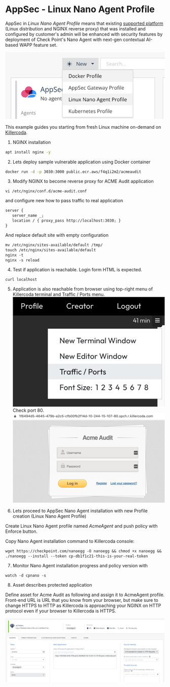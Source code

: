 
# AppSec - Linux Nano Agent Profile

AppSec in *Linux Nano Agent Profile* means that existing [supported platform](https://portal.checkpoint.com/dashboard/policy#/support/release-notes/supported-versions/) (Linux distribution and NGINX reverse proxy) that was installed and configured by customer's admin will be enhanced with security features by deployment of Check Point's Nano Agent with next-gen contextual AI-based WAPP feature set.

![](2022-09-16-13-20-59.png)

This example guides you starting from fresh Linux machine on-demand on [Killercoda](https://killercoda.com/playgrounds/scenario/ubuntu).

1. NGINX installation
```bash
apt install nginx -y
```

2. Lets deploy sample vulnerable application using Docker container
```bash
docker run -d -p 3030:3000 public.ecr.aws/f4q1i2m2/acmeaudit
```

3. Modify NGINX to become reverse proxy for ACME Audit application
```
vi /etc/nginx/conf.d/acme-audit.conf
```
and configure new how to pass traffic to real application
```
server {
   server_name _;
   location / { proxy_pass http://localhost:3030; }
}
```
And replace default site with empty configuration
```
mv /etc/nginx/sites-available/default /tmp/
touch /etc/nginx/sites-available/default
nginx -t
nginx -s reload
```

4. Test if application is reachable. Login form HTML is expected.
```
curl localhost
```

5. Application is also reachable from browser using top-right menu of Killercoda terminal and Traffic / Ports menu. 
![](2022-09-16-13-38-20.png)
Check port 80.
![](2022-09-16-13-39-14.png)

6. Lets proceed to AppSec Nano Agent installation with new Profile creation (Linux Nano Agent Profile)

Create Linux Nano Agent profile named *AcmeAgent* and push policy with Enforce button.

Copy Nano Agent installation command to Killercoda console:
```
wget https://checkpoint.com/nanoegg -O nanoegg && chmod +x nanoegg && ./nanoegg --install --token cp-db1f1c21-this-is-your-real-token
```

7. Monitor Nano Agent installation progress and policy version with
```
watch -d cpnano -s
```

8. Asset describes protected application

Define asset for Acme Audit as following and assign it to AcmeAgent profile.
Front-end URL is URL that you know from your browser,
but make sure to change HTTPS to HTTP as Killercoda is approaching
your NGINX on HTTP protocol even if your browser to Killercoda is HTTPS.

![](2022-09-16-13-59-02.png)


